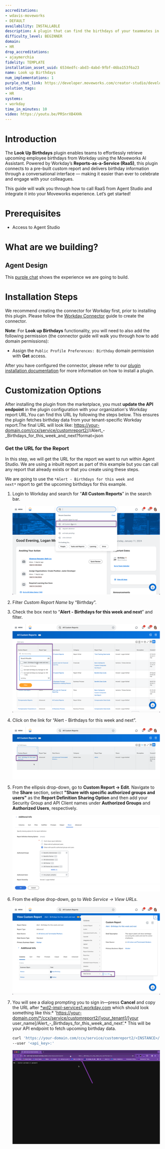```yaml
---
accreditations:
- wdavis-moveworks
- DEFAULT
availability: INSTALLABLE
description: A plugin that can find the birthdays of your teammates in Workday.
difficulty_level: BEGINNER
domain:
- HR
drop_accreditations:
- ajaymerchia
fidelity: TEMPLATE
installation_asset_uuid: 6534edfc-abd3-4abd-9fbf-46ba153f6a23
name: Look up Birthdays
num_implementations: 1
purple_chat_link: https://developer.moveworks.com/creator-studio/developer-tools/purple-chat/?conversation=%7B%22startTimestamp%22%3A%2211%3A43+AM%22%2C%22messages%22%3A%5B%7B%22parts%22%3A%5B%7B%22richText%22%3A%22Can+you+tell+me+of+any+upcoming+birthdays%3F%22%7D%5D%2C%22role%22%3A%22user%22%7D%2C%7B%22parts%22%3A%5B%7B%22richText%22%3A%22%3Cp%3E%3Cstrong%3EUpcoming+Birthdays%3A%3Cbr%3E%5Cn%3C%2Fstrong%3E%3C%2Fp%3E%5Cn%3Cp%3E1.+April+9%2C+2025%3A%3Cbr%3E%5Cn%26nbsp%3B-+Robin+Sanders%3Cbr%3E%5Cn%26nbsp%3B-+Mason+Webb%3Cbr%3E%5Cn%26nbsp%3B-+Xaviere+Francois%3C%2Fp%3E%5Cn%3Cp%3E%3Cbr%3E%3C%2Fp%3E%5Cn%3Cp%3E2.+April+10%2C+2025%3A%3Cbr%3E%5Cn%26nbsp%3B-+Oliver+Reynolds%3Cbr%3E%5Cn%26nbsp%3B-+Kristin+Sanderson%3Cbr%3E%5Cn%26nbsp%3B-+Jonathan+Quinn%3Cbr%3E%5Cn%26nbsp%3B-+Andrea+Hillis%3Cbr%3E%5Cn%26nbsp%3B-+Hanna+Salo%3Cbr%3E%5Cn%26nbsp%3B-+Bryan+Nagallo%3C%2Fp%3E%5Cn%3Cp%3E%3Cbr%3E%3C%2Fp%3E%5Cn%3Cp%3E3.+April+11%2C+2025%3A%3Cbr%3E%5Cn%26nbsp%3B-+Pricila+Amiel%3C%2Fp%3E%5Cn%3Cp%3E%3Cbr%3E%3C%2Fp%3E%5Cn%3Cp%3E4.+April+12%2C+2025%3A%3Cbr%3E%5Cn%26nbsp%3B-+Laurie+Jenkins%3Cbr%3E%5Cn%26nbsp%3B-+Meredith+Baxter%3Cbr%3E%5Cn%26nbsp%3B-+Carme+Granell+Parellada%3C%2Fp%3E%5Cn%3Cp%3E%3Cbr%3E%3C%2Fp%3E%5Cn%3Cp%3E5.+April+14%2C+2025%3A%3Cbr%3E%5Cn%26nbsp%3B-+Bruce+Morton%3Cbr%3E%5Cn%26nbsp%3B-+Leslie+Boudreau%3Cbr%3E%5Cn%26nbsp%3B-+Juha+Niemi%3C%2Fp%3E%5Cn%3Cp%3E%3Cbr%3E%3C%2Fp%3E%5Cn%3Cp%3E6.+April+15%2C+2025%3A%3Cbr%3E%5Cn%26nbsp%3B-+Isabel+Arguello%3Cbr%3E%5Cn%26nbsp%3B-+Tom+Kerr%3Cbr%3E%5Cn%26nbsp%3B-+Matilda+Thompson+%5BC%5D%3C%2Fp%3E%5Cn%3Cp%3E%3Cbr%3E%3C%2Fp%3E%5Cn%3Cp%3E7.+April+16%2C+2025%3A%3Cbr%3E%5Cn%26nbsp%3B-+Willem+Berkenbosch%3C%2Fp%3E%5Cn%3Cp%3E%3Cbr%3E%3C%2Fp%3E%5Cn%3Cp%3E8.+April+18%2C+2025%3A%3Cbr%3E%5Cn%26nbsp%3B-+Emily+Mills%3Cbr%3E%5Cn%26nbsp%3B-+Jordan+Hsia%3Cbr%3E%5Cn%26nbsp%3B-+Kumar+Chopra%3Cbr%3E%5Cn%26nbsp%3B-+Audrey+Novak%3C%2Fp%3E%5Cn%3Cp%3E%3Cbr%3E%3C%2Fp%3E%5Cn%3Cp%3E9.+April+19%2C+2025%3A%3Cbr%3E%5Cn%26nbsp%3B-+Annika+Nilsson%3Cbr%3E%5Cn%26nbsp%3B-+Lucy+Collins%3Cbr%3E%5Cn%26nbsp%3B-+Nora+Berg%3Cbr%3E%5Cn%26nbsp%3B-+Katalinka+Varga%3Cbr%3E%5Cn%26nbsp%3B-+Sak+Ressam%3C%2Fp%3E%22%7D%5D%2C%22role%22%3A%22assistant%22%7D%5D%7D
solution_tags:
- HR
systems:
- workday
time_in_minutes: 10
video: https://youtu.be/PRSnrXB4XHk
---
```


# Introduction

The **Look Up Birthdays** plugin enables teams to effortlessly retrieve upcoming employee birthdays from Workday using the Moveworks AI Assistant. Powered by Workday’s **Reports-as-a-Service (RaaS)**, this plugin connects to a pre-built custom report and delivers birthday information through a conversational interface — making it easier than ever to celebrate and engage with your colleagues.

This guide will walk you through how to call RaaS from Agent Studio and integrate it into your Moveworks experience. Let’s get started!

# Prerequisites

- Access to Agent Studio

# What are we building?

## Agent Design

This [purple chat](https://developer.moveworks.com/creator-studio/developer-tools/purple-chat/?conversation=%7B%22startTimestamp%22%3A%2211%3A43+AM%22%2C%22messages%22%3A%5B%7B%22parts%22%3A%5B%7B%22richText%22%3A%22Can+you+tell+me+of+any+upcoming+birthdays%3F%22%7D%5D%2C%22role%22%3A%22user%22%7D%2C%7B%22parts%22%3A%5B%7B%22richText%22%3A%22%3Cp%3E%3Cstrong%3EUpcoming+Birthdays%3A%3Cbr%3E%5Cn%3C%2Fstrong%3E%3C%2Fp%3E%5Cn%3Cp%3E1.+April+9%2C+2025%3A%3Cbr%3E%5Cn%26nbsp%3B-+Robin+Sanders%3Cbr%3E%5Cn%26nbsp%3B-+Mason+Webb%3Cbr%3E%5Cn%26nbsp%3B-+Xaviere+Francois%3C%2Fp%3E%5Cn%3Cp%3E%3Cbr%3E%3C%2Fp%3E%5Cn%3Cp%3E2.+April+10%2C+2025%3A%3Cbr%3E%5Cn%26nbsp%3B-+Oliver+Reynolds%3Cbr%3E%5Cn%26nbsp%3B-+Kristin+Sanderson%3Cbr%3E%5Cn%26nbsp%3B-+Jonathan+Quinn%3Cbr%3E%5Cn%26nbsp%3B-+Andrea+Hillis%3Cbr%3E%5Cn%26nbsp%3B-+Hanna+Salo%3Cbr%3E%5Cn%26nbsp%3B-+Bryan+Nagallo%3C%2Fp%3E%5Cn%3Cp%3E%3Cbr%3E%3C%2Fp%3E%5Cn%3Cp%3E3.+April+11%2C+2025%3A%3Cbr%3E%5Cn%26nbsp%3B-+Pricila+Amiel%3C%2Fp%3E%5Cn%3Cp%3E%3Cbr%3E%3C%2Fp%3E%5Cn%3Cp%3E4.+April+12%2C+2025%3A%3Cbr%3E%5Cn%26nbsp%3B-+Laurie+Jenkins%3Cbr%3E%5Cn%26nbsp%3B-+Meredith+Baxter%3Cbr%3E%5Cn%26nbsp%3B-+Carme+Granell+Parellada%3C%2Fp%3E%5Cn%3Cp%3E%3Cbr%3E%3C%2Fp%3E%5Cn%3Cp%3E5.+April+14%2C+2025%3A%3Cbr%3E%5Cn%26nbsp%3B-+Bruce+Morton%3Cbr%3E%5Cn%26nbsp%3B-+Leslie+Boudreau%3Cbr%3E%5Cn%26nbsp%3B-+Juha+Niemi%3C%2Fp%3E%5Cn%3Cp%3E%3Cbr%3E%3C%2Fp%3E%5Cn%3Cp%3E6.+April+15%2C+2025%3A%3Cbr%3E%5Cn%26nbsp%3B-+Isabel+Arguello%3Cbr%3E%5Cn%26nbsp%3B-+Tom+Kerr%3Cbr%3E%5Cn%26nbsp%3B-+Matilda+Thompson+%5BC%5D%3C%2Fp%3E%5Cn%3Cp%3E%3Cbr%3E%3C%2Fp%3E%5Cn%3Cp%3E7.+April+16%2C+2025%3A%3Cbr%3E%5Cn%26nbsp%3B-+Willem+Berkenbosch%3C%2Fp%3E%5Cn%3Cp%3E%3Cbr%3E%3C%2Fp%3E%5Cn%3Cp%3E8.+April+18%2C+2025%3A%3Cbr%3E%5Cn%26nbsp%3B-+Emily+Mills%3Cbr%3E%5Cn%26nbsp%3B-+Jordan+Hsia%3Cbr%3E%5Cn%26nbsp%3B-+Kumar+Chopra%3Cbr%3E%5Cn%26nbsp%3B-+Audrey+Novak%3C%2Fp%3E%5Cn%3Cp%3E%3Cbr%3E%3C%2Fp%3E%5Cn%3Cp%3E9.+April+19%2C+2025%3A%3Cbr%3E%5Cn%26nbsp%3B-+Annika+Nilsson%3Cbr%3E%5Cn%26nbsp%3B-+Lucy+Collins%3Cbr%3E%5Cn%26nbsp%3B-+Nora+Berg%3Cbr%3E%5Cn%26nbsp%3B-+Katalinka+Varga%3Cbr%3E%5Cn%26nbsp%3B-+Sak+Ressam%3C%2Fp%3E%22%7D%5D%2C%22role%22%3A%22assistant%22%7D%5D%7D) shows the experience we are going to build.

# Installation Steps

We recommend creating the connector for Workday first, prior to installing this plugin. Please follow the [Workday Connector](https://developer.moveworks.com/creator-studio/resources/connector/?id=workday) guide to create the connector.

**Note**: For **Look up Birthdays** functionality, you will need to also add the following permission (the connector guide will walk you through how to add domain permissions): 

- Assign the `Public Profile Preferences: Birthday` domain permission with **Get** access.

After you have configured the connector, please refer to our [plugin installation documentation](https://help.moveworks.com/docs/ai-agent-marketplace-installation) for more information on how to install a plugin.

# Customization Options

After installing the plugin from the marketplace, you must **update the API endpoint** in the plugin configuration with your organization's Workday report URL.You can find this URL by following the steps below. This ensures the plugin fetches birthday data from your tenant-specific Workday report.The final URL will look like:
https://your-domain.com/ccx/service/customreport2/<tenant>/<username>/Alert_-_Birthdays_for_this_week_and_next?format=json

### **Get the URL for the Report**

In this step, we will get the URL for the report we want to run within Agent Studio. We are using a inbuilt report as part of this example but you can call any report that already exists or that you create using these steps.

We are going to use the `*Alert - Birthdays for this week and next*` report to get the upcoming birthdays for this example.

1. Login to Workday and search for “**All Custom Reports**” in the search bar.
    
    ![step1.png](Look%20up%20Birthdays%20ae22eca697bb41648f5201f85bb0fbea/step1.png)
    
2. Filter *Custom Report Name* by “Birthday”.
3. Check the box next to “**Alert - Birthdays for this week and next**” and filter.
    
    ![step2.png](Look%20up%20Birthdays%20ae22eca697bb41648f5201f85bb0fbea/step2.png)
    
4. Click on the link for “Alert - Birthdays for this week and next”.
    
    ![step3.png](Look%20up%20Birthdays%20ae22eca697bb41648f5201f85bb0fbea/0ff66ab3-61f4-4f52-a23f-8640faec9711.png)
    
5. From the ellipsis drop-down, go to **Custom Report → Edit**. Navigate to the **Share** section, select **"Share with specific authorized groups and users"** as the **Report Definition Sharing Option** and then add your Security Group and API Client names under **Authorized Groups** and **Authorized Users**, respectively.
    
    ![Screenshot 2025-04-21 at 3.28.05 PM.png](Look%20up%20Birthdays%20ae22eca697bb41648f5201f85bb0fbea/Screenshot_2025-04-21_at_3.28.05_PM.png)
    
6. From the ellipse drop-down, go to *Web Service → View URLs.*
    
    ![step4.png](Look%20up%20Birthdays%20ae22eca697bb41648f5201f85bb0fbea/step4.png)
    
7. You will see a dialog prompting you to sign in—press **Cancel** and copy the URL after [*wd2-impl-services1.workday.com](http://wd2-impl-services1.workday.com/) which should look something like this:* 'https://your-domain.com/*/ccx/service/customreport2/[your_tenant]/[your user_name]/Alert_-_Birthdays_for_this_week_and_next’.* This will be your API endpoint to fetch upcoming birthday data.
    
    ```bash
    curl 'https://your-domain.com/ccx/service/customreport2/<INSTANCE>/<your *user_name*>/Alert_-_Birthdays_for_this_week_and_next?format=json'
    --user '<api_key>:'
    ```
    
    ![step5.png](Look%20up%20Birthdays%20ae22eca697bb41648f5201f85bb0fbea/step5.png)